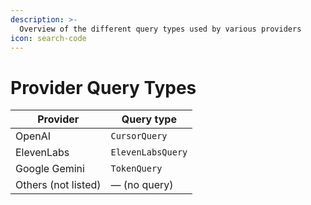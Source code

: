 ```yaml
--- 
description: >-
  Overview of the different query types used by various providers
icon: search-code
---
```


# Provider Query Types

| Provider            | Query type        |
| ------------------- | ----------------- |
| OpenAI              | `CursorQuery`     |
| ElevenLabs          | `ElevenLabsQuery` |
| Google Gemini       | `TokenQuery`      |
| Others (not listed) | — (no query)      |
